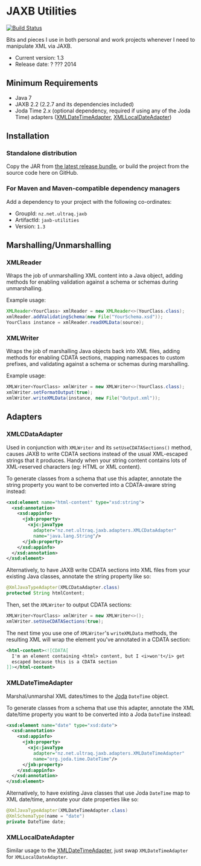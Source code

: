
JAXB Utilities
==============

[![Build Status](https://travis-ci.org/ultraq/jaxb-utilities.svg?branch=master)](https://travis-ci.org/ultraq/jaxb-utilities)

Bits and pieces I use in both personal and work projects whenever I need to
manipulate XML via JAXB.

 - Current version: 1.3
 - Release date: ? ??? 2014


Minimum Requirements
--------------------

 - Java 7
 - JAXB 2.2 (2.2.7 and its dependencies included)
 - Joda Time 2.x (optional dependency, required if using any of the Joda Time)
   adapters ([XMLDateTimeAdapter](#xmldatetimeadapter), [XMLLocalDateAdapter](#xmllocaldateadapter))


Installation
------------

### Standalone distribution
Copy the JAR from [the latest release bundle](https://github.com/ultraq/jaxb-utilities/releases),
or build the project from the source code here on GitHub.

### For Maven and Maven-compatible dependency managers
Add a dependency to your project with the following co-ordinates:

 - GroupId: `nz.net.ultraq.jaxb`
 - ArtifactId: `jaxb-utilities`
 - Version: `1.3`


Marshalling/Unmarshalling
-------------------------

### XMLReader

Wraps the job of unmarshalling XML content into a Java object, adding methods
for enabling validation against a schema or schemas during unmarshalling.

Example usage:

```java
XMLReader<YourClass> xmlReader = new XMLReader<>(YourClass.class);
xmlReader.addValidatingSchema(new File("YourSchema.xsd"));
YourClass instance = xmlReader.readXMLData(source);
```


### XMLWriter

Wraps the job of marshalling Java objects back into XML files, adding methods
for enabling CDATA sections, mapping namespaces to custom prefixes, and
validating against a schema or schemas during marshalling.

Example usage:

```java
XMLWriter<YourClass> xmlWriter = new XMLWriter<>(YourClass.class);
xmlWriter.setFormatOutput(true);
xmlWriter.writeXMLData(instance, new File("Output.xml"));
```


Adapters
--------

### XMLCDataAdapter

Used in conjunction with `XMLWriter` and its `setUseCDATASections()` method,
causes JAXB to write CDATA sections instead of the usual XML-escaped strings
that it produces.  Handy when your string content contains lots of XML-reserved
characters (eg: HTML or XML content).

To generate classes from a schema that use this adapter, annotate the string
property you want to be converted into a CDATA-aware string instead:

```xml
<xsd:element name="html-content" type="xsd:string">
  <xsd:annotation>
    <xsd:appinfo>
      <jxb:property>
        <xjc:javaType
          adapter="nz.net.ultraq.jaxb.adapters.XMLCDataAdapter"
          name="java.lang.String"/>
      </jxb:property>
    </xsd:appinfo>
  </xsd:annotation>
</xsd:element>
```

Alternatively, to have JAXB write CDATA sections into XML files from your
existing Java classes, annotate the string property like so:

```java
@XmlJavaTypeAdapter(XMLCDataAdapter.class)
protected String htmlContent;
```

Then, set the `XMLWriter` to output CDATA sections:

```java
XMLWriter<YourClass> xmlWriter = new XMLWriter<>();
xmlWriter.setUseCDATASections(true);
```

The next time you use one of `XMLWriter`'s `writeXMLData` methods, the resulting
XML will wrap the element you've annotated in a CDATA section:

```xml
<html-content><![CDATA[
  I'm an element containing <html> content, but I <i>won't</i> get
  escaped because this is a CDATA section
]]></html-content>
```


### XMLDateTimeAdapter

Marshal/unmarshal XML dates/times to the [Joda](http://joda-time.sourceforge.net/)
`DateTime` object.

To generate classes from a schema that use this adapter, annotate the XML date/time
property you want to be converted into a Joda `DateTime` instead:

```xml
<xsd:element name="date" type="xsd:date">
  <xsd:annotation>
    <xsd:appinfo>
      <jxb:property>
        <xjc:javaType
          adapter="nz.net.ultraq.jaxb.adapters.XMLDateTimeAdapter"
          name="org.joda.time.DateTime"/>
      </jxb:property>
    </xsd:appinfo>
  </xsd:annotation>
</xsd:element>
```

Alternatively, to have existing Java classes that use Joda `DateTime` map to XML
date/time, annotate your date properties like so:

```java
@XmlJavaTypeAdapter(XMLDateTimeAdapter.class)
@XmlSchemaType(name = "date")
private DateTime date;
```


### XMLLocalDateAdapter

Similar usage to the [XMLDateTimeAdapter](#xmldatetimeadapter), just swap `XMLDateTimeAdapter`
for `XMLLocalDateAdapter`.

